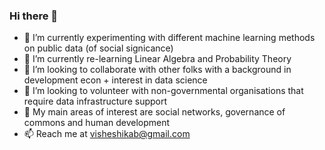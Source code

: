 ### Hi there 👋

- 🔭 I’m currently experimenting with different machine learning methods on public data (of social signicance)
- 🌱 I’m currently re-learning Linear Algebra and Probability Theory
- 👯 I’m looking to collaborate with other folks with a background in development econ + interest in data science
- 🤔 I’m looking to volunteer with non-governmental organisations that require data infrastructure support
- 💬 My main areas of interest are social networks, governance of commons and human development
- 📫 Reach me at visheshikab@gmail.com
